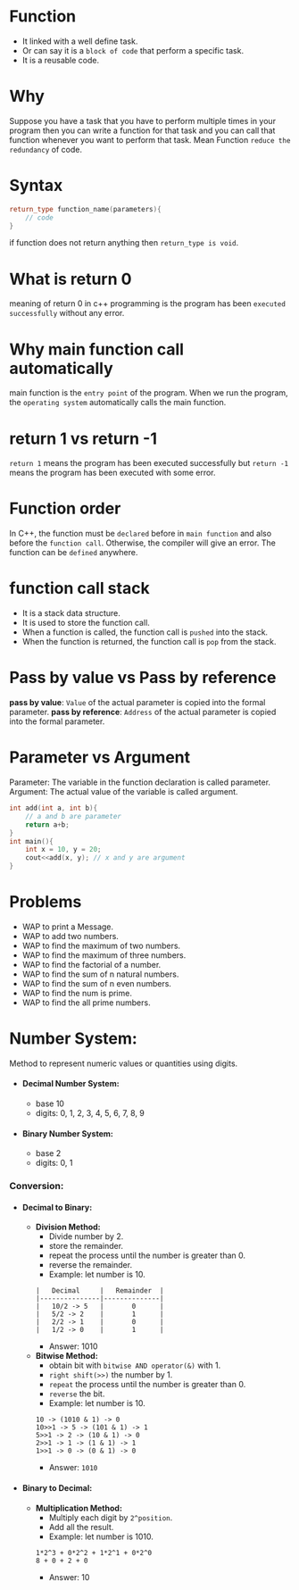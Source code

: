 # Function
- It linked with a well define task.
- Or can say it is a `block of code` that perform a specific task.
- It is a reusable code.

# Why
Suppose you have a task that you have to perform multiple times in your program then you can write a function for that task and you can call that function whenever you want to perform that task.
Mean Function `reduce the redundancy` of code.

# Syntax
```cpp
return_type function_name(parameters){
    // code
}
```
if function does not return anything then `return_type is void`.

# What is return 0
meaning of return 0 in c++ programming is the program has been `executed successfully` without any error.

# Why main function call automatically
main function is the `entry point` of the program. When we run the program, the `operating system` automatically calls the main function.

# return 1 vs return -1
`return 1` means the program has been executed successfully but `return -1` means the program has been executed with some error.

# Function order
In C++, the function must be `declared` before in `main function` and also before the `function call`. Otherwise, the compiler will give an error. The function can be `defined` anywhere.


# function call stack
- It is a stack data structure.
- It is used to store the function call.
- When a function is called, the function call is `pushed` into the stack.
- When the function is returned, the function call is `pop` from the stack.

# Pass by value vs Pass by reference
**pass by value**: `Value` of the actual parameter is copied into the formal parameter.
**pass by reference**: `Address` of the actual parameter is copied into the formal parameter.

# Parameter vs Argument
Parameter: The variable in the function declaration is called parameter.
Argument: The actual value of the variable is called argument.
```cpp
int add(int a, int b){
    // a and b are parameter
    return a+b;
}
int main(){
    int x = 10, y = 20;
    cout<<add(x, y); // x and y are argument
}
```

# Problems
- WAP to print a Message.
- WAP to add two numbers.
- WAP to find the maximum of two numbers.
- WAP to find the maximum of three numbers.
- WAP to find the factorial of a number.
- WAP to find the sum of n natural numbers.
- WAP to find the sum of n even numbers.
- WAP to find the num is prime.
- WAP to find the all prime numbers.

# Number System:
Method to represent numeric values or quantities using digits.
- #### Decimal Number System:
    - base 10
    - digits: 0, 1, 2, 3, 4, 5, 6, 7, 8, 9
- #### Binary Number System:
    - base 2
    - digits: 0, 1

### Conversion:
- #### Decimal to Binary:
    - **Division Method:**
        - Divide number by 2.
        - store the remainder.
        - repeat the process until the number is greater than 0.
        - reverse the remainder.
        - Example: let number is 10.
        ```
        |   Decimal     |   Remainder  |
        |---------------|--------------|
        |   10/2 -> 5   |       0      |
        |   5/2 -> 2    |       1      |
        |   2/2 -> 1    |       0      |
        |   1/2 -> 0    |       1      |
        ```
        - Answer: 1010
    - **Bitwise Method:**
        - obtain bit with `bitwise AND operator(&)` with 1.
        - `right shift(>>)` the number by 1.
        - `repeat` the process until the number is greater than 0.
        - `reverse` the bit.
        - Example: let number is 10.
        ```
        10 -> (1010 & 1) -> 0
        10>>1 -> 5 -> (101 & 1) -> 1
        5>>1 -> 2 -> (10 & 1) -> 0
        2>>1 -> 1 -> (1 & 1) -> 1
        1>>1 -> 0 -> (0 & 1) -> 0
        ```
        - Answer: `1010`
- #### Binary to Decimal:
    - **Multiplication Method:**
        - Multiply each digit by `2^position`.
        - Add all the result.
        - Example: let number is 1010.
        ```
        1*2^3 + 0*2^2 + 1*2^1 + 0*2^0
        8 + 0 + 2 + 0
        ```
        - Answer: 10